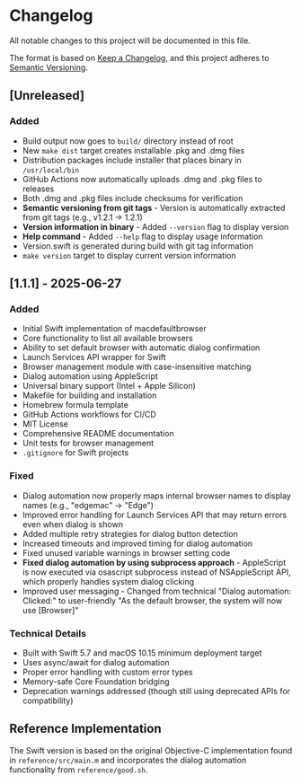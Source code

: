 # Changelog

All notable changes to this project will be documented in this file.

The format is based on [Keep a Changelog](https://keepachangelog.com/en/1.0.0/), and this project adheres to [Semantic Versioning](https://semver.org/spec/v2.0.0.html).

## [Unreleased]

### Added
- Build output now goes to `build/` directory instead of root
- New `make dist` target creates installable .pkg and .dmg files
- Distribution packages include installer that places binary in `/usr/local/bin`
- GitHub Actions now automatically uploads .dmg and .pkg files to releases
- Both .dmg and .pkg files include checksums for verification
- **Semantic versioning from git tags** - Version is automatically extracted from git tags (e.g., v1.2.1 → 1.2.1)
- **Version information in binary** - Added `--version` flag to display version
- **Help command** - Added `--help` flag to display usage information
- Version.swift is generated during build with git tag information
- `make version` target to display current version information

## [1.1.1] - 2025-06-27


### Added

- Initial Swift implementation of macdefaultbrowser
- Core functionality to list all available browsers
- Ability to set default browser with automatic dialog confirmation
- Launch Services API wrapper for Swift
- Browser management module with case-insensitive matching
- Dialog automation using AppleScript
- Universal binary support (Intel + Apple Silicon)
- Makefile for building and installation
- Homebrew formula template
- GitHub Actions workflows for CI/CD
- MIT License
- Comprehensive README documentation
- Unit tests for browser management
- `.gitignore` for Swift projects

### Fixed

- Dialog automation now properly maps internal browser names to display names (e.g., "edgemac" → "Edge")
- Improved error handling for Launch Services API that may return errors even when dialog is shown
- Added multiple retry strategies for dialog button detection
- Increased timeouts and improved timing for dialog automation
- Fixed unused variable warnings in browser setting code
- **Fixed dialog automation by using subprocess approach** - AppleScript is now executed via osascript subprocess instead of NSAppleScript API, which properly handles system dialog clicking
- Improved user messaging - Changed from technical "Dialog automation: Clicked:" to user-friendly "As the default browser, the system will now use [Browser]"

### Technical Details

- Built with Swift 5.7 and macOS 10.15 minimum deployment target
- Uses async/await for dialog automation
- Proper error handling with custom error types
- Memory-safe Core Foundation bridging
- Deprecation warnings addressed (though still using deprecated APIs for compatibility)

## Reference Implementation

The Swift version is based on the original Objective-C implementation found in `reference/src/main.m` and incorporates the dialog automation functionality from `reference/good.sh`.

